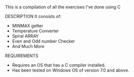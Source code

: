This is a compilation of all the exercises I've done using C

DESCRIPTION 
It consists of:
- MINMAX getter
- Temperature Converter
- Spiral ARRAY
- Even and Odd number Checker
- And Much  More

REQUIREMENTS
- Requires an OS that has a C compiler installed.
- Has been tested on Windows OS of version 7.0 and above.
